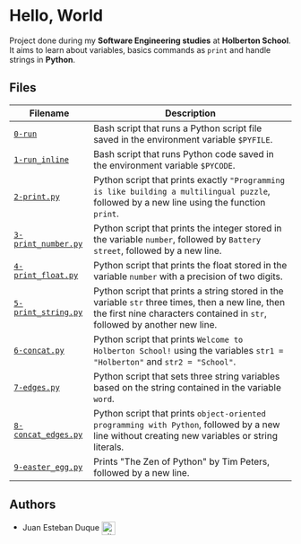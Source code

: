 # Hello, World
Project done during my **Software Engineering studies** at **Holberton School**. It aims to learn about variables, basics commands as `print` and handle strings in **Python**.

## Files
| Filename | Description |
| -------- | ----------- |
| [`0-run`](./0-run) | Bash script that runs a Python script file saved in the environment variable `$PYFILE`. |
| [`1-run_inline`](./1-run_inline) | Bash script that runs Python code saved in the environment variable `$PYCODE`. |
| [`2-print.py`](./2-print.py) | Python script that prints exactly `"Programming is like building a multilingual puzzle`, followed by a new line using the function `print`. |
| [`3-print_number.py`](./3-print_number.py) | Python script that prints the integer stored in the variable `number`, followed by `Battery street`, followed by a new line. |
| [`4-print_float.py`](./4-print_float.py) | Python script that prints the float stored in the variable `number` with a precision of two digits. |
| [`5-print_string.py`](./5-print_string.py) | Python script that prints a string stored in the variable `str` three times, then a new line, then the first nine characters contained in `str`, followed by another new line. |
| [`6-concat.py`](./6-concat.py) | Python script that prints `Welcome to Holberton School!` using the variables `str1 = "Holberton"` and `str2 = "School"`. |
| [`7-edges.py`](./7-edges.py) | Python script that sets three string variables based on the string contained in the variable `word`. |
| [`8-concat_edges.py`](./8-concat_edges.py) | Python script that prints `object-oriented programming with Python`, followed by a new line without creating new variables or string literals. |
| [`9-easter_egg.py`](./9-easter_egg.py) | Prints "The Zen of Python" by Tim Peters, followed by a new line. |

## Authors

* Juan Esteban Duque <a href="https://github.com/Juanesduque1" rel="nofollow"><img align="center" alt="github" src="https://www.vectorlogo.zone/logos/github/github-tile.svg" height="24" /></a>